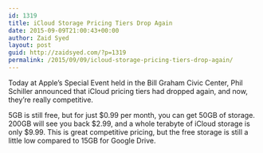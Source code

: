 ```yaml
---
id: 1319
title: iCloud Storage Pricing Tiers Drop Again
date: 2015-09-09T21:00:43+00:00
author: Zaid Syed
layout: post
guid: http://zaidsyed.com/?p=1319
permalink: /2015/09/09/icloud-storage-pricing-tiers-drop-again/
---
```

Today at Apple&#8217;s Special Event held in the Bill Graham Civic Center, Phil Schiller announced that iCloud pricing tiers had dropped again, and now, they&#8217;re really competitive.

5GB is still free, but for just $0.99 per month, you can get 50GB of storage. 200GB will see you back $2.99, and a whole terabyte of iCloud storage is only $9.99. This is great competitive pricing, but the free storage is still a little low compared to 15GB for Google Drive.